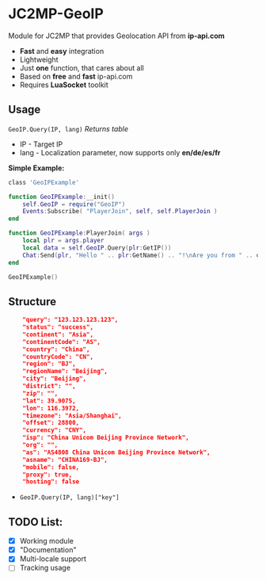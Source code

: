 # JC2MP-GeoIP


Module for JC2MP that provides Geolocation API from **ip-api.com**

* **Fast** and **easy** integration
* Lightweight
* Just **one** function, that cares about all
* Based on **free** and **fast** ip-api.com
* Requires **LuaSocket** toolkit
## Usage

```GeoIP.Query(IP, lang)``` _Returns table_
* IP - Target IP
* lang - Localization parameter, now supports only **en/de/es/fr**

**Simple Example:**
```lua
class 'GeoIPExample'

function GeoIPExample:__init()
    self.GeoIP = require("GeoIP")
    Events:Subscribe( "PlayerJoin", self, self.PlayerJoin )
end

function GeoIPExample:PlayerJoin( args )
    local plr = args.player
    local data = self.GeoIP.Query(plr:GetIP())
    Chat:Send(plr, "Hello " .. plr:GetName() .. "!\nAre you from " .. data["city"] .. "?", Color.White)
end

GeoIPExample() 
```
## Structure 
```json
    "query": "123.123.123.123",
    "status": "success",
    "continent": "Asia",
    "continentCode": "AS",
    "country": "China",
    "countryCode": "CN",
    "region": "BJ",
    "regionName": "Beijing",
    "city": "Beijing",
    "district": "",
    "zip": "",
    "lat": 39.9075,
    "lon": 116.3972,
    "timezone": "Asia/Shanghai",
    "offset": 28800,
    "currency": "CNY",
    "isp": "China Unicom Beijing Province Network",
    "org": "",
    "as": "AS4808 China Unicom Beijing Province Network",
    "asname": "CHINA169-BJ",
    "mobile": false,
    "proxy": true,
    "hosting": false
```
* ```GeoIP.Query(IP, lang)["key"]``` 

## TODO List:
* [x] Working module
* [x] "Documentation"
* [x] Multi-locale support
* [ ] Tracking usage
